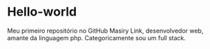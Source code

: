 # Hello-world
Meu primeiro repositório no GitHub
Masiry Link, desenvolvedor web, amante da linguagem php.
Categoricamente sou um full stack.
